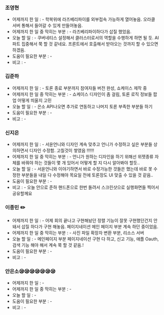 ### 조영현 
* 어제까지 한 일 : - 학복위에 라즈베리파이를 외부접속 가능하게 열어놓음. 오라클 서버 통해서 들어갈 수 있게 만들어놓음. 
* 어제까지 한 일 중 막히는 부분 : -  라즈베리파이하다가 삽질 했었음.
* 오늘 할 일 : -  쿠버네티스 설정해서 클러스터로서의 역할을 수행하게 하면 될 듯. AI 파트 집중해서 쭉 할 것 같네요. 프론트에서 호출해서 받아오는 것까지 할 수 있으면 하겠음.
* 도움이 필요한 부분 : -  
* 비고 : - 


### 김준하
* 어제까지 한 일 : - 토론 종료 부분까지 참여자들 버전 완성, 쇼케이스 제작 중
* 어제까지 한 일 중 막히는 부분 : -  쇼케이스 디자인이 좀 걸림, 토론 로직 정보들 팝업 어떻게 띄울지 고민
* 오늘 할 일 : - 은소 API나오면 추가로 연동하고 나머지 토론 부족한 부분들 하기
* 도움이 필요한 부분 : -  
* 비고 : - 


### 신지은
* 어제까지 한 일 : - 서윤언니와 디자인 계속 맞추고 언니가 수정하고 싶은 부분들 상의하면서 디자인 수정함. 고칠것이 쌓였음 !!!!!!
* 어제까지 한 일 중 막히는 부분 : -  언니가 원하는 디자인을 하기 위해선 위젯종류 자체를 바꿔야 하는 것들이 몇 개 있어서 어떻게 할 지 다시 알아봐야 할듯..
* 오늘 할 일 : - 서윤언니와 이야기하면서 바로 수정가능한 것들은 했는데 바로 못 수정한 부분들을 내일 다 수정해야 목요일 전에 토론장도 UI 맞출 수 있을 것 같음..
* 도움이 필요한 부분 : -  
* 비고 : - 오늘 안으로 준하 핸드폰으로 한번 돌려서 스크린샷으로 실행화면들 찍어서 공유할께요
  

### 이종민 ✏️
* 어제까지 한 일 : -  어제 회의 끝나고 구현해놨던 정렬 기능이 잘못 구현했던건지 안돼서 삽질 하다가 구현 해놓음. 페이지네이션 메인 페이지 부분 계속 하던 중이었음.
* 어제까지 한 일 중 막히는 부분 : -  사진 파일 확장자 변환 부분, 리소스 서버
* 오늘 할 일 : - 메인페이지 부분 페이지네이션 구현 다 하고, 신고 기능, 애플 Oauth, 검색 기능 해야 해서 계속 쭉 할 것 같음.!
* 도움이 필요한 부분 : -  
* 비고 : - 


### 안은소😪😪😪😪😪😪😪
* 어제까지 한 일 : - 
* 어제까지 한 일 중 막히는 부분 : -  
* 오늘 할 일 : - 
* 도움이 필요한 부분 : -  
* 비고 : - 
  

